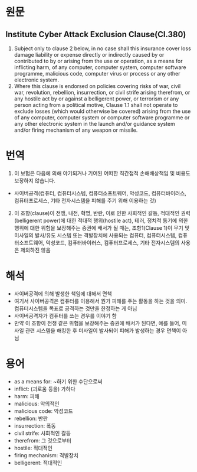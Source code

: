 # 원문
## Institute Cyber Attack Exclusion Clause(Cl.380)
1. Subject only to clause 2 below, in no case shall this insurance cover loss damage liability or expense directly or indirectly caused by or contributed to by or arising from the use or operation, as a means for inflicting harm, of any computer, computer system, computer software programme, malicious code, computer virus or process or any other electronic system.
2. Where this clause is endorsed on policies covering risks of war, civil war, revolution, rebellion, insurrection, or civil strife arising therefrom, or any hostile act by or against a belligerent power, or terrorism or any person acting from a political motive, Clause 1.1 shall not operate to exclude losses (which would otherwise be covered) arising from the use of any computer, computer system or computer software programme or any other electronic system in the launch and/or guidance system and/or firing mechanism of any weapon or missile. 

# 번역
1. 이 보험은 다음에 의해 야기되거나 기여된 어떠한 직간접적 손해배상책임 및 비용도 보장하지 않습니다.
 + 사이버공격(컴퓨터, 컴퓨터시스템, 컴퓨터소프트웨어, 악성코드, 컴퓨터바이러스, 컴퓨터프로세스, 기타 전자시스템을 피해를 주기 위해 이용하는 것)
 
2. 이 조항(clause)이 전쟁, 내전, 혁명, 반란, 이로 인한 사회적인 갈등, 적대적인 권력 (belligerent power)에 대한 적대적 행위(hostile act), 테러, 정치적 동기에 의한 행위에 대한 위험을 보장해주는 증권에 배서가 될 때는, 조항1(Clause 1)이 무기 및 미사일의 발사/유도 시스템 또는 격발장치에 사용되는 컴퓨터, 컴퓨터시스템, 컴퓨터소프트웨어, 악성코드, 컴퓨터바이러스, 컴퓨터프로세스, 기타 전자시스템의 사용은 제외하진 않음

# 해석
+ 사이버공격에 의해 발생한 책임에 대해서 면책
+ 여기서 사이버공격은 컴퓨터를 이용해서 뭔가 피해를 주는 활동을 하는 것을 의미. 컴퓨터시스템을 목표로 공격하는 것만을 한정하는 게 아님
+ 사이버공격자가 컴퓨터를 쓰는 경우를 이야기 함
+ 만약 이 조항이 전쟁 같은 위험을 보장해주는 증권에 배서가 된다면, 예를 들어, 미사일 관련 시스템을 해킹한 후 미사일이 발사되어 피해가 발생하는 경우 면책이 아님

# 용어
+ as a means for: ~하기 위한 수단으로써
+ inflict: (괴로움 등을) 가하다
+ harm: 피해
+ malicious: 악의적인
+ malicious code: 악성코드
+ rebellion: 반란
+ insurrection: 폭동
+ civil strife: 사회적인 갈등
+ therefrom: 그 것으로부터
+ hostile: 적대적인
+ firing mechanism: 격발장치
+ belligerent: 적대적인
